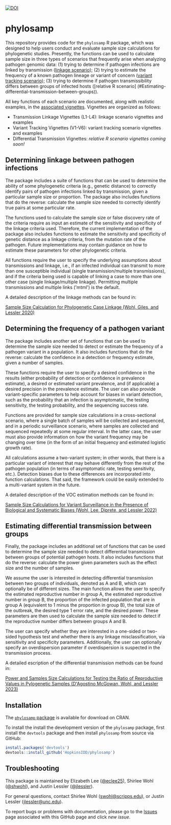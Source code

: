 <a href="https://zenodo.org/badge/latestdoi/266897409"><img src="https://zenodo.org/badge/266897409.svg" alt="DOI"></a>

# phylosamp

This repository provides code for the `phylosamp` R package, which was designed to help users conduct and evaluate sample size calculations for phylogenetic studies. Presently, the functions can be used to calculate sample size in three types of scenarios that frequently arise when analyzing pathogen genomic data: (1) trying to determine if pathogen infections are linked by transmission ([linkage scenario](#Determining-linkage-between-pathogen-infections)); (2) trying to estimate the frequency of a known pathogen lineage or variant of concern ([variant tracking scenario](#Determining-the-frequency-of-a-pathogen-VOC)); (3) trying to determine if pathogen transmissibility differs between groups of infected hosts ([relative R scenario] (#Estimating-differential-transmission-between-groups)).

All key functions of each scenario are documented, along with realistic examples, in the [associated vignettes](https://hopkinsidd.github.io/phylosamp/index.html). Vignettes are organized as follows:

* Transmission Linkage Vignettes (L1-L4): linkage scenario vignettes and examples
* Variant Tracking Vignettes (V1-V6): variant tracking scenario vignettes and examples
* Differential Transmission Vignettes: _relative R scenario vignettes coming soon!_

## Determining linkage between pathogen infections

The package includes a suite of functions that can be used to determine the ability of some phylogenetic criteria (e.g., genetic distance) to correctly identify pairs of pathogen infections linked by transmission, given a particular sample size or proportion. The package also includes functions that do the reverse: calculate the sample size needed to correctly identify true pairs at some particular rate.

The functions used to calculate the sample size or false discovery rate of the criteria require as input an estimate of the sensitivity and specificity of the linkage criteria used. Therefore, the current implementation of the package also includes functions to estimate the sensitivity and specificity of genetic distance as a linkage criteria, from the mutation rate of the pathogen. Future implementations may contain guidance on how to estimate these parameters for other phylogenetic criteria. 

All functions require the user to specify the underlying assumptions about transmissions and linkage, i.e., if an infected individual can transmit to more than one susceptible individual (single transmission/multiple transmissions), and if the criteria being used is capable of linking a case to more than one other case (single linkage/multiple linkage). Permitting multiple transmissions and multiple links ('mtml') is the default.

A detailed description of the linkage methods can be found in:

[Sample Size Calculation for Phylogenetic Case Linkage (Wohl, Giles, and Lessler 2020)](https://doi.org/10.1371/journal.pcbi.1009182)

## Determining the frequency of a pathogen variant

The package includes another set of functions that can be used to determine the sample size needed to detect or estimate the frequency of a pathogen variant in a population. It also includes functions that do the reverse: calculate the confidence in a detection or frequency estimate, given a number of samples.

These functions require the user to specify a desired confidence in the results (either probability of detection or confidence in prevalence estimate), a desired or estimated variant prevalence, and (if applicable) a desired precision in the prevalence estimate. The user can also provide variant-specific parameters to help account for biases in variant detection, such as the probability that an infection is asymptomatic, the testing sensitivity, the testing probability, and the sequencing success rate.

Functions are provided for sample size calculations in a cross-sectional scenario, where a single batch of samples will be collected and sequenced, and in a periodic surveillance scenario, where samples are collected and sequenced repeatedly at some regular interval. In the latter case, the user must also provide information on how the variant frequency may be changing over time (in the form of an initial frequency and estimated logistic growth rate).

All calculations assume a two-variant system; in other words, that there is a particular variant of interest that may behave differently from the rest of the pathogen population (in terms of asymptomatic rate, testing sensitivity, etc.). Detection biases due to these differences are incorporated into function calculations. That said, the framework could be easily extended to a multi-variant system in the future.

A detailed description of the VOC estimation methods can be found in:

[Sample Size Calculations for Variant Surveillance in the Presence of Biological and Systematic Biases (Wohl, Lee, Diprete, and Lessler 2022)](https://doi.org/10.1101/2021.12.30.21268453)

## Estimating differential transmission between groups

Finally, the package includes an additional set of functions that can be used to determine the sample size needed to detect differential transmission between groups of potential pathogen hosts. It also includes functions that do the reverse: calculate the power given parameters such as the effect size and the number of samples.

We assume the user is interested in detecting differential transmission between two groups of individuals, denoted as A and B, which can optionally be of different sizes. The main function allows the user to specify the estimated reproductive number in group A, the estimated reproductive number in group B, the proportion of the infected population that are in group A (equivalent to 1 minus the proportion in group B), the total size of the outbreak, the desired type 1 error rate, and the desired power. These parameters are then used to calculate the sample size needed to detect if the reproductive number differs between groups A and B.

The user can specify whether they are interested in a one-sided or two-sided hypothesis test and whether there is any linkage misclassification, via sensitivity and specificity parameters. Additionally, the user can optionally specify an overdispersion parameter if overdispersion is suspected in the transmission process.

A detailed escription of the differential transmission methods can be found in:

[Power and Samples Size Calculations for Testing the Ratio of Reproductive Values in Pylogenetic Samples (D'Agostino McGowan, Wohl, and Lessler 2023)](https://doi.org/10.48550/arXiv.2305.12184)


## Installation

The [`phylosamp` package](https://cran.r-project.org/package=phylosamp) is available for download on CRAN.

To install the install the development version of the `phylosamp` package, first install the `devtools` package and then install `phylosamp` from source via GitHub:
```r
install.packages('devtools')
devtools::install_github('HopkinsIDD/phylosamp')
```

## Troubleshooting

This package is maintained by Elizabeth Lee ([@eclee25](https://github.com/eclee25)), Shirlee Wohl ([@shwohl](https://github.com/shwohl)), and Justin Lessler ([@jlessler](https://github.com/jlessler)).

For general questions, contact Shirlee Wohl (swohl@scripps.edu), or Justin Lessler (jlessler@unc.edu).

To report bugs or problems with documentation, please go to the [Issues](https://github.com/HopkinsIDD/phylosamp/issues) page associated with this GitHub page and click *new issue*.
